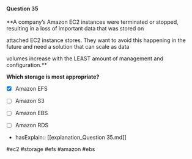 #### Question  35


**A company’s Amazon EC2 instances were terminated or stopped, resulting in a loss of important data that was stored on

attached EC2 instance stores. They want to avoid this happening in the future and need a solution that can scale as data

volumes increase with the LEAST amount of management and configuration.**


**Which storage is most appropriate?**


- [x] Amazon EFS


- [ ] Amazon S3


- [ ] Amazon EBS


- [ ] Amazon RDS



- hasExplain:: [[explanation_Question  35.md]]

#ec2 #storage #efs #amazon #ebs 